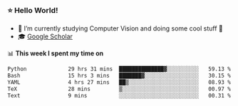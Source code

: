 ### ⭐️ Hello World!

<!--
**hologerry/hologerry** is a ✨ _special_ ✨ repository because its `README.md` (this file) appears on your GitHub profile.

Here are some ideas to get you started:

- 🔭 I’m currently working and studying on Computer Vision
- 🌱 I’m currently learning at Peking University
- 💬 Ask me about 
- 📫 How to reach me: E-mail
- 😄 Pronouns: he/his
- ⚡ Fun fact: Music is the Power
-->


- 🔭 I’m currently studying Computer Vision and doing some cool stuff 🤖
- 🎓 [Google Scholar](https://scholar.google.com/citations?user=3ykqW9wAAAAJ&hl=en)


📊 **This week I spent my time on**

<!--START_SECTION:waka-->

```txt
Python             29 hrs 31 mins  ██████████████▓░░░░░░░░░░   59.13 %
Bash               15 hrs 3 mins   ███████▓░░░░░░░░░░░░░░░░░   30.15 %
YAML               4 hrs 27 mins   ██▒░░░░░░░░░░░░░░░░░░░░░░   08.93 %
TeX                28 mins         ▒░░░░░░░░░░░░░░░░░░░░░░░░   00.97 %
Text               9 mins          ░░░░░░░░░░░░░░░░░░░░░░░░░   00.31 %
```

<!--END_SECTION:waka-->

